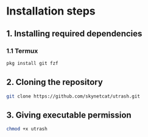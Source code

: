 # Installation steps
## 1. Installing required dependencies
### 1.1 Termux
```bash
pkg install git fzf
```
## 2. Cloning the repository
```bash
git clone https://github.com/skynetcat/utrash.git
```
## 3. Giving executable permission
```bash
chmod +x utrash
```

